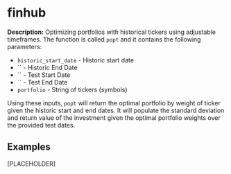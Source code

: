 # finhub

**Description:** Optimizing portfolios with historical tickers using adjustable timeframes. The function is called `popt` and it contains the following parameters:
* `historic_start_date` - Historic start date
* `` - Historic End Date
* `` - Test Start Date
* `` - Test End Date
* `portfolio` - String of tickers (symbols)

Using these inputs, `popt` will return the optimal portfolio by weight of ticker given the historic start and end dates. It will populate the standard deviation and return value of the investment given the optimal portfolio weights over the provided test dates. 

## Examples
[PLACEHOLDER]
